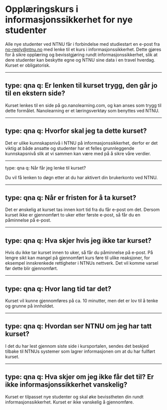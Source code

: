 # Opplæringskurs i informasjonssikkerhet for nye studenter 

Alle nye studenter ved NTNU får i forbindelse med studiestart en e-post fra no-reply@ntnu.no med lenke til et kurs i informasjonssikkerhet. Dette gjøres for å sikre opplæring og bevisstgjøring rundt informasjonssikkerhet, slik at dere studenter kan beskytte egne og NTNU sine data i en travel hverdag. Kurset er obligatorisk. 



 
---
type: qna
q: Er lenken til kurset trygg, den går jo til en ekstern side?  
---
Kurset lenkes til en side på go.nanolearning.com, og kan anses som trygg til dette formålet. Nanolearning er et læringsverktøy som benyttes ved NTNU.  


---
type: qna
q: Hvorfor skal jeg ta dette kurset?  
---
Det er ulike kunnskapsnivå i NTNU på informasjonssikkerhet, derfor er det viktig at både ansatte og studenter har et felles grunnleggende kunnskapsnivå slik at vi sammen kan være med på å sikre våre verdier.  


---
type: qna
q: Når får jeg lenke til kurset?  

Du vil få lenken to døgn etter at du har aktivert din brukerkonto ved NTNU. 


---
type: qna
q: Når er fristen for å ta kurset?   
---
Det er ønskelig at kurset tas innen kort tid fra du får e-post om det. Dersom kurset ikke er gjennomført to uker etter første e-post, så får du en påminnelse på e-post.   


---
type: qna
q: Hva skjer hvis jeg ikke tar kurset? 
---
Hvis du ikke tar kurset innen to uker, så får du påminnelse på e-post. På lengre sikt kan mangel på gjennomført kurs føre til ulike reaksjoner, for eksempel innskrenkede rettigheter i NTNUs nettverk. Det vil komme varsel før dette blir gjennomført.  


---
type: qna
q: Hvor lang tid tar det? 
---
Kurset vil kunne gjennomføres på ca. 10 minutter, men det er lov til å tenke og grunne på innholdet. 


---
type: qna
q: Hvordan ser NTNU om jeg har tatt kurset? 
---
I det du har lest gjennom siste side i kursportalen, sendes det beskjed tilbake til NTNUs systemer som lagrer informasjonen om at du har fullført kurset. 


---
type: qna
q: Hva skjer om jeg ikke får det til? Er ikke informasjonssikkerhet vanskelig? 
---
Kurset er tilpasset nye studenter og skal øke bevisstheten din rundt informasjonssikkerhet. Kurset er ikke vanskelig å gjennomføre. 